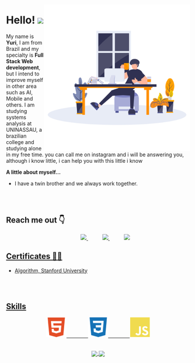 <p align="center">
  <a href="#">
    <img align="right" width="400" src="1.png"/>
  </a>
</p>

# Hello!  <img src="https://raw.githubusercontent.com/iampavangandhi/iampavangandhi/master/gifs/Hi.gif" width="30px">
My name is **Yuri**, I am from Brazil and my specialty is **Full Stack Web development**, but I intend to improve myself in other area such as AI, Mobile and others. I am studying systems analysis at UNINASSAU, a brazilian college and studying alone in my free time. you can call me on instagram and i will be answering you, although i know little, i can help you with this little i know


**A little about myself...**
 - I have a twin brother and we always work together.

<br>
<br>

## Reach me out 👇
<div align="center">

&nbsp;&nbsp;&nbsp;&nbsp;&nbsp;&nbsp;&nbsp;&nbsp;&nbsp;
<a href="https://www.instagram.com/peixinhoyuri/">
<img src="https://img.shields.io/badge/Instagram-E4405F?style=for-the-badge&logo=instagram&logoColor=white" width="160px">
</a>
&nbsp;&nbsp;&nbsp;&nbsp;&nbsp;&nbsp;&nbsp;&nbsp;&nbsp;
<a href="mailto:yuripeixinho03@gmail.com">
<img src="https://img.shields.io/badge/Gmail-D14836?style=for-the-badge&logo=gmail&logoColor=white" width="109px">
</a>
&nbsp;&nbsp;&nbsp;&nbsp;&nbsp;&nbsp;&nbsp;&nbsp;&nbsp;
<a href="https://www.linkedin.com/in/yuri-peixinho-6a943b206/">
<img src="https://img.shields.io/badge/LinkedIn-0077B5?style=for-the-badge&logo=linkedin&logoColor=white" width="145px">
</div>

## Certificates 👨‍🎓
 - Algorithm, Stanford University
<br>
<br>

## Skills 
<p align="center">
     <img height="55" src="https://raw.githubusercontent.com/devicons/devicon/master/icons/html5/html5-plain.svg">
    &nbsp;&nbsp;&nbsp;&nbsp;&nbsp;&nbsp;&nbsp;&nbsp;&nbsp;&nbsp;&nbsp;&nbsp;&nbsp;
    <img height="55" src="https://raw.githubusercontent.com/devicons/devicon/master/icons/css3/css3-plain.svg">
     &nbsp;&nbsp;&nbsp;&nbsp;&nbsp;&nbsp;&nbsp;&nbsp;&nbsp;&nbsp;&nbsp;&nbsp;&nbsp;
<img height="55" src="https://raw.githubusercontent.com/devicons/devicon/master/icons/javascript/javascript-plain.svg">

</p>

<p align="center">    
<br>
	
<a href="https://github.com/yuripeixinho/github-readme-stats%22%3E">
<img align="center"  height="120" src="https://github-readme-stats.vercel.app/api/top-langs/?username=yuripeixinho&layout=compact&theme=react"/>
</a>
	
<a href="https://github.com/yuripeixinho/github-readme-stats"> 
<img align="center" width="350" src="https://github-readme-stats.vercel.app/api?username=yuripeixinho&count_private=true&show_icons=true&custom_title=Github%20Status&hide=issues&theme=react"/></a>

</p>


